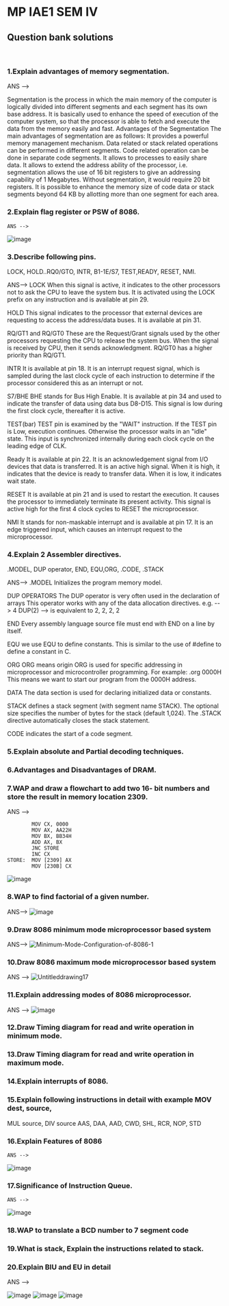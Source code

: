 # MP IAE1 SEM IV 
## Question bank solutions
<br>

### 1.Explain advantages of memory segmentation.
  ANS -->
    
Segmentation is the process in which the main memory of the computer is logically divided into different segments and each segment has its own base address. It is basically used to enhance the speed of execution of the computer system, so that the processor is able to fetch and execute the data from the memory easily and fast.
   Advantages of the Segmentation The main advantages of segmentation are as follows:
  It provides a powerful memory management mechanism.
  Data related or stack related operations can be performed in different segments.
  Code related operation can be done in separate code segments.
  It allows to processes to easily share data.
  It allows to extend the address ability of the processor, i.e. segmentation allows the use of 16 bit registers to give an addressing capability of 1 Megabytes. Without segmentation, it would require 20 bit registers.
  It is possible to enhance the memory size of code data or stack segments beyond 64 KB by allotting more than one segment for each area. 

        
        
### 2.Explain flag register or PSW of 8086.

    ANS --> 
   ![image](https://user-images.githubusercontent.com/76240365/156193505-34ff87d2-409f-48df-af74-33ede5b54dcf.png)

### 3.Describe following pins.
LOCK, HOLD..RQ0/GTO, INTR, B1-1E/S7, TEST,READY, RESET, NMI.
  
   ANS-->
    LOCK
    When this signal is active, it indicates to the other processors not to ask the CPU to leave the system bus. It is activated using the LOCK prefix on any instruction and is available at pin 29.
    
   HOLD
    This signal indicates to the processor that external devices are requesting to access the address/data buses. It is available at pin 31.
    
   RQ/GT1 and RQ/GT0
    These are the Request/Grant signals used by the other processors requesting the CPU to release the system bus. When the signal is received by CPU, then it sends acknowledgment. RQ/GT0 has a higher priority than RQ/GT1.
    
   INTR
     It is available at pin 18. It is an interrupt request signal, which is sampled during the last clock cycle of each instruction to determine if the processor considered this as an interrupt or not.
     
   S7/BHE
    BHE stands for Bus High Enable. It is available at pin 34 and used to indicate the transfer of data using data bus D8-D15. This signal is low during the first clock cycle, thereafter it is active. 
    
   TEST(bar)
    TEST pin is examined by the "WAIT" instruction. If the TEST pin is Low, execution continues. Otherwise the processor waits in an "idle" state. This input is synchronized internally during each clock cycle on the leading edge of CLK. 
    
   Ready
    It is available at pin 22. It is an acknowledgement signal from I/O devices that data is transferred. It is an active high signal. When it is high, it indicates that the device is ready to transfer data. When it is low, it indicates wait state. 
    
   RESET
    It is available at pin 21 and is used to restart the execution. It causes the processor to immediately terminate its present activity. This signal is active high for the first 4 clock cycles to RESET the microprocessor.
    
   NMI
   It stands for non-maskable interrupt and is available at pin 17. It is an edge triggered input, which causes an interrupt request to the microprocessor. 
   
   
    
### 4.Explain 2 Assembler directives.
.MODEL, DUP operator, END, EQU,ORG, .CODE, .STACK

   ANS-->
    .MODEL
      Initializes the program memory model.
      
   DUP OPERATORS
    The DUP operator is very often used in the declaration of arrays This operator works with any of the data allocation directives.
	  e.g. -->        4 DUP(2)  --> is equivalent to 2, 2, 2, 2
  
  END
    Every assembly language source file must end with END on a line by itself.
    
  EQU
    we use EQU to define constants. This is similar to the use of #define to define a constant in C.
    
  ORG
    ORG means origin ORG is used for specific addressing in microprocessor and microcontroller programming.
    For example:
    .org 0000H
    This means we want to start our program from the 0000H address.
    
   DATA
    The data section is used for declaring initialized data or constants. 
    
   STACK
     defines a stack segment (with segment name STACK). The optional size specifies the number of bytes for the stack (default 1,024). The .STACK              directive              automatically closes the stack statement.
     
   CODE
       indicates the start of a code segment.
      
      
### 5.Explain absolute and Partial decoding techniques.
### 6.Advantages and Disadvantages of DRAM.
### 7.WAP and draw a flowchart to add two 16- bit numbers and store the result in memory location 2309.
  ANS -->
  
            MOV CX, 0000
            MOV AX, AA22H
            MOV BX, BB34H
            ADD AX, BX
            JNC STORE
            INC CX
    STORE:  MOV [2309] AX
            MOV [230B] CX
        
![image](https://user-images.githubusercontent.com/76240365/156200705-0381687a-d1d7-4d7a-a275-0d292e6602eb.png)

    
### 8.WAP to find factorial of a given number.
   ANS-->
   ![image](https://user-images.githubusercontent.com/76240365/156820027-a4d44978-1a55-45d9-bfaf-a776d3aab3a4.png)



### 9.Draw 8086 minimum mode microprocessor based system
   ANS-->
   ![Minimum-Mode-Configuration-of-8086-1](https://user-images.githubusercontent.com/76240365/156820256-6cf1d9a0-c3dd-4e2b-9d2e-ce7154458ad3.jpg)

### 10.Draw 8086 maximum mode microprocessor based system
   ANS -->
    ![Untitleddrawing17](https://user-images.githubusercontent.com/76240365/156820458-66202fbb-7951-4cf2-9099-4e929d1ddd9a.png)

### 11.Explain addressing modes of 8086 microprocessor.
   ANS -->
     ![image](https://user-images.githubusercontent.com/76240365/156820673-2f7939f1-f18f-4a48-9d52-f1c6212a9d33.png)

### 12.Draw Timing diagram for read and write operation in minimum mode.
### 13.Draw Timing diagram for read and write operation in maximum mode.
### 14.Explain interrupts of 8086.
### 15.Explain following instructions in detail with example MOV dest, source,
MUL source, DIV source
AAS, DAA, AAD, CWD, SHL, RCR, NOP, STD
### 16.Explain Features of 8086
    ANS -->
   ![image](https://user-images.githubusercontent.com/76240365/156198697-59c3754a-89a1-4b5b-9751-ee96b1f37d7f.png)

### 17.Significance of Instruction Queue.
    ANS --> 
   ![image](https://user-images.githubusercontent.com/76240365/156196518-4cad982f-93c7-44ec-9297-64d7a0fcbeff.png)

### 18.WAP to translate a BCD number to 7 segment code
### 19.What is stack, Explain the instructions related to stack.
### 20.Explain BIU and EU in detail
  ANS -->


   ![image](https://user-images.githubusercontent.com/76240365/156196228-baa5bdc6-f460-4a5f-bc17-033d215c1c5d.png)
   ![image](https://user-images.githubusercontent.com/76240365/156195893-19879dfc-04f5-46bc-8b16-391288dfea6e.png)
   ![image](https://user-images.githubusercontent.com/76240365/156196002-cc6f50a3-e5da-4b17-bff2-91f4bd218e16.png)

